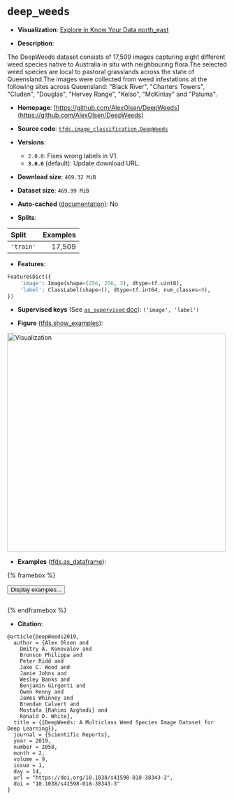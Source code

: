 <div itemscope itemtype="http://schema.org/Dataset">
  <div itemscope itemprop="includedInDataCatalog" itemtype="http://schema.org/DataCatalog">
    <meta itemprop="name" content="TensorFlow Datasets" />
  </div>
  <meta itemprop="name" content="deep_weeds" />
  <meta itemprop="description" content="The DeepWeeds dataset consists of 17,509 images capturing eight different weed species native to Australia in situ with neighbouring flora.The selected weed species are local to pastoral grasslands across the state of Queensland.The images were collected from weed infestations at the following sites across Queensland: &quot;Black River&quot;, &quot;Charters Towers&quot;,  &quot;Cluden&quot;, &quot;Douglas&quot;, &quot;Hervey Range&quot;, &quot;Kelso&quot;, &quot;McKinlay&quot; and &quot;Paluma&quot;.&#10;&#10;To use this dataset:&#10;&#10;```python&#10;import tensorflow_datasets as tfds&#10;&#10;ds = tfds.load(&#x27;deep_weeds&#x27;, split=&#x27;train&#x27;)&#10;for ex in ds.take(4):&#10;  print(ex)&#10;```&#10;&#10;See [the guide](https://www.tensorflow.org/datasets/overview) for more&#10;informations on [tensorflow_datasets](https://www.tensorflow.org/datasets).&#10;&#10;&lt;img src=&quot;https://storage.googleapis.com/tfds-data/visualization/fig/deep_weeds-3.0.0.png&quot; alt=&quot;Visualization&quot; width=&quot;500px&quot;&gt;&#10;&#10;" />
  <meta itemprop="url" content="https://www.tensorflow.org/datasets/catalog/deep_weeds" />
  <meta itemprop="sameAs" content="https://github.com/AlexOlsen/DeepWeeds" />
  <meta itemprop="citation" content="@article{DeepWeeds2019,&#10;  author = {Alex Olsen and&#10;    Dmitry A. Konovalov and&#10;    Bronson Philippa and&#10;    Peter Ridd and&#10;    Jake C. Wood and&#10;    Jamie Johns and&#10;    Wesley Banks and&#10;    Benjamin Girgenti and&#10;    Owen Kenny and&#10;    James Whinney and&#10;    Brendan Calvert and&#10;    Mostafa {Rahimi Azghadi} and&#10;    Ronald D. White},&#10;  title = {{DeepWeeds: A Multiclass Weed Species Image Dataset for Deep Learning}},&#10;  journal = {Scientific Reports},&#10;  year = 2019,&#10;  number = 2058,&#10;  month = 2,&#10;  volume = 9,&#10;  issue = 1,&#10;  day = 14,&#10;  url = &quot;https://doi.org/10.1038/s41598-018-38343-3&quot;,&#10;  doi = &quot;10.1038/s41598-018-38343-3&quot;&#10;}" />
</div>

# `deep_weeds`


*   **Visualization**:
    <a class="button button-with-icon" href="https://knowyourdata-tfds.withgoogle.com/#tab=STATS&dataset=deep_weeds">
    Explore in Know Your Data
    <span class="material-icons icon-after" aria-hidden="true"> north_east
    </span> </a>

*   **Description**:

The DeepWeeds dataset consists of 17,509 images capturing eight different weed
species native to Australia in situ with neighbouring flora.The selected weed
species are local to pastoral grasslands across the state of Queensland.The
images were collected from weed infestations at the following sites across
Queensland: "Black River", "Charters Towers", "Cluden", "Douglas", "Hervey
Range", "Kelso", "McKinlay" and "Paluma".

*   **Homepage**:
    [https://github.com/AlexOlsen/DeepWeeds](https://github.com/AlexOlsen/DeepWeeds)

*   **Source code**:
    [`tfds.image_classification.DeepWeeds`](https://github.com/tensorflow/datasets/tree/master/tensorflow_datasets/image_classification/deep_weeds.py)

*   **Versions**:

    *   `2.0.0`: Fixes wrong labels in V1.
    *   **`3.0.0`** (default): Update download URL.

*   **Download size**: `469.32 MiB`

*   **Dataset size**: `469.99 MiB`

*   **Auto-cached**
    ([documentation](https://www.tensorflow.org/datasets/performances#auto-caching)):
    No

*   **Splits**:

Split     | Examples
:-------- | -------:
`'train'` | 17,509

*   **Features**:

```python
FeaturesDict({
    'image': Image(shape=(256, 256, 3), dtype=tf.uint8),
    'label': ClassLabel(shape=(), dtype=tf.int64, num_classes=9),
})
```

*   **Supervised keys** (See
    [`as_supervised` doc](https://www.tensorflow.org/datasets/api_docs/python/tfds/load#args)):
    `('image', 'label')`

*   **Figure**
    ([tfds.show_examples](https://www.tensorflow.org/datasets/api_docs/python/tfds/visualization/show_examples)):

<img src="https://storage.googleapis.com/tfds-data/visualization/fig/deep_weeds-3.0.0.png" alt="Visualization" width="500px">

*   **Examples**
    ([tfds.as_dataframe](https://www.tensorflow.org/datasets/api_docs/python/tfds/as_dataframe)):

<!-- mdformat off(HTML should not be auto-formatted) -->

{% framebox %}

<button id="displaydataframe">Display examples...</button>
<div id="dataframecontent" style="overflow-x:scroll"></div>
<script src="https://www.gstatic.com/external_hosted/jquery2.min.js"></script>
<script>
var url = "https://storage.googleapis.com/tfds-data/visualization/dataframe/deep_weeds-3.0.0.html";
$(document).ready(() => {
  $("#displaydataframe").click((event) => {
    // Disable the button after clicking (dataframe loaded only once).
    $("#displaydataframe").prop("disabled", true);

    // Pre-fetch and display the content
    $.get(url, (data) => {
      $("#dataframecontent").html(data);
    }).fail(() => {
      $("#dataframecontent").html(
        'Error loading examples. If the error persist, please open '
        + 'a new issue.'
      );
    });
  });
});
</script>

{% endframebox %}

<!-- mdformat on -->

*   **Citation**:

```
@article{DeepWeeds2019,
  author = {Alex Olsen and
    Dmitry A. Konovalov and
    Bronson Philippa and
    Peter Ridd and
    Jake C. Wood and
    Jamie Johns and
    Wesley Banks and
    Benjamin Girgenti and
    Owen Kenny and
    James Whinney and
    Brendan Calvert and
    Mostafa {Rahimi Azghadi} and
    Ronald D. White},
  title = {{DeepWeeds: A Multiclass Weed Species Image Dataset for Deep Learning}},
  journal = {Scientific Reports},
  year = 2019,
  number = 2058,
  month = 2,
  volume = 9,
  issue = 1,
  day = 14,
  url = "https://doi.org/10.1038/s41598-018-38343-3",
  doi = "10.1038/s41598-018-38343-3"
}
```

